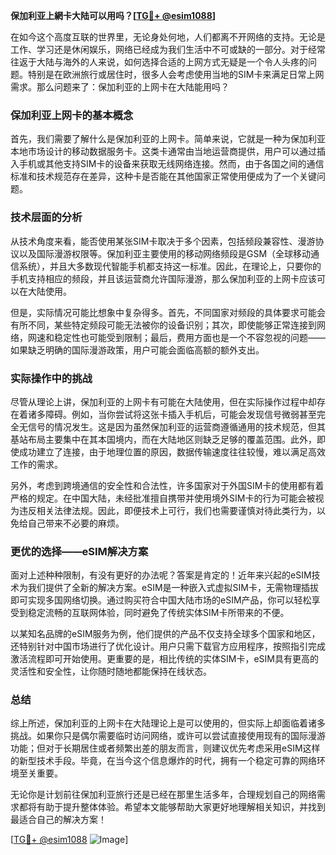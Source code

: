 **保加利亚上網卡大陆可以用吗？[[TG💪+ @esim1088](https://t.me/s/esim1088)]**

在如今这个高度互联的世界里，无论身处何地，人们都离不开网络的支持。无论是工作、学习还是休闲娱乐，网络已经成为我们生活中不可或缺的一部分。对于经常往返于大陆与海外的人来说，如何选择合适的上网方式无疑是一个令人头疼的问题。特别是在欧洲旅行或居住时，很多人会考虑使用当地的SIM卡来满足日常上网需求。那么问题来了：保加利亚的上网卡在大陆能用吗？

### 保加利亚上网卡的基本概念

首先，我们需要了解什么是保加利亚的上网卡。简单来说，它就是一种为保加利亚本地市场设计的移动数据服务卡。这类卡通常由当地运营商提供，用户可以通过插入手机或其他支持SIM卡的设备来获取无线网络连接。然而，由于各国之间的通信标准和技术规范存在差异，这种卡是否能在其他国家正常使用便成为了一个关键问题。

### 技术层面的分析

从技术角度来看，能否使用某张SIM卡取决于多个因素，包括频段兼容性、漫游协议以及国际漫游权限等。保加利亚主要使用的移动网络频段是GSM（全球移动通信系统），并且大多数现代智能手机都支持这一标准。因此，在理论上，只要你的手机支持相应的频段，并且该运营商允许国际漫游，那么保加利亚的上网卡应该可以在大陆使用。

但是，实际情况可能比想象中复杂得多。首先，不同国家对频段的具体要求可能会有所不同，某些特定频段可能无法被你的设备识别；其次，即使能够正常连接到网络，网速和稳定性也可能受到限制；最后，费用方面也是一个不容忽视的问题——如果缺乏明确的国际漫游政策，用户可能会面临高额的额外支出。

### 实际操作中的挑战

尽管从理论上讲，保加利亚的上网卡有可能在大陆使用，但在实际操作过程中却存在着诸多障碍。例如，当你尝试将这张卡插入手机后，可能会发现信号微弱甚至完全无信号的情况发生。这是因为虽然保加利亚的运营商遵循通用的技术规范，但其基站布局主要集中在其本国境内，而在大陆地区则缺乏足够的覆盖范围。此外，即使成功建立了连接，由于地理位置的原因，数据传输速度往往较慢，难以满足高效工作的需求。

另外，考虑到跨境通信的安全性和合法性，许多国家对于外国SIM卡的使用都有着严格的规定。在中国大陆，未经批准擅自携带并使用境外SIM卡的行为可能会被视为违反相关法律法规。因此，即便技术上可行，我们也需要谨慎对待此类行为，以免给自己带来不必要的麻烦。

### 更优的选择——eSIM解决方案

面对上述种种限制，有没有更好的办法呢？答案是肯定的！近年来兴起的eSIM技术为我们提供了全新的解决方案。eSIM是一种嵌入式虚拟SIM卡，无需物理插拔即可实现多国网络切换。通过购买符合中国大陆市场的eSIM产品，你可以轻松享受到稳定流畅的互联网体验，同时避免了传统实体SIM卡所带来的不便。

以某知名品牌的eSIM服务为例，他们提供的产品不仅支持全球多个国家和地区，还特别针对中国市场进行了优化设计。用户只需下载官方应用程序，按照指引完成激活流程即可开始使用。更重要的是，相比传统的实体SIM卡，eSIM具有更高的灵活性和安全性，让你随时随地都能保持在线状态。

### 总结

综上所述，保加利亚的上网卡在大陆理论上是可以使用的，但实际上却面临着诸多挑战。如果你只是偶尔需要临时访问网络，或许可以尝试直接使用现有的国际漫游功能；但对于长期居住或者频繁出差的朋友而言，则建议优先考虑采用eSIM这样的新型技术手段。毕竟，在当今这个信息爆炸的时代，拥有一个稳定可靠的网络环境至关重要。

无论你是计划前往保加利亚旅行还是已经在那里生活多年，合理规划自己的网络需求都将有助于提升整体体验。希望本文能够帮助大家更好地理解相关知识，并找到最适合自己的解决方案！

[[TG💪+ @esim1088](https://t.me/s/esim1088) ![Image](https://i.postimg.cc/4NQfJmqS/Snipaste-2025-05-13-00-14-12.png)]